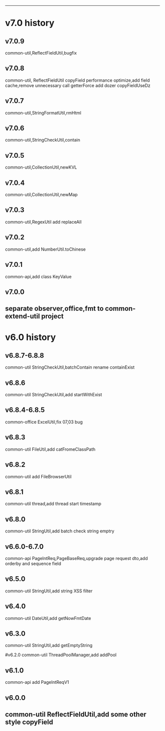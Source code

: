 

---
# v7.0 history
## v7.0.9
common-util,ReflectFieldUtil,bugfix
## v7.0.8
common-util,
ReflectFieldUtil
copyField performance optimize,add field cache,remove unnecessary call getterForce
add dozer copyFieldUseDz
## v7.0.7
common-util,StringFormatUtil,rmHtml
## v7.0.6
common-util,StringCheckUtil,contain
## v7.0.5
common-util,CollectionUtil,newKVL

## v7.0.4
common-util,CollectionUtil,newMap

## v7.0.3
common-util,RegexUtil add replaceAll

## v7.0.2
common-util,add NumberUtil.toChinese
## v7.0.1
common-api,add class KeyValue

## v7.0.0
separate observer,office,fmt to common-extend-util project
---
# v6.0 history
## v6.8.7-6.8.8
common-util
StringCheckUtil,batchContain rename containExist

## v6.8.6
common-util
StringCheckUtil,add startWithExist

## v6.8.4-6.8.5
common-office
ExcelUtil,fix 07,03 bug

## v6.8.3
common-util
FileUtil,add catFromeClassPath

## v6.8.2
common-util
add FileBrowserUtil

## v6.8.1
common-util
thread,add thread start timestamp

## v6.8.0
common-util
StringUtil,add batch check string emptry

## v6.6.0-6.7.0
common-api
PageIntReq,PageBaseReq,upgrade page request dto,add orderby and sequence field

## v6.5.0
common-util
StringUtil,add string XSS filter

## v6.4.0
common-util
DateUtil,add getNowFmtDate

## v6.3.0
common-util
StringUtil,add getEmptyString

#v6.2.0
common-util
ThreadPoolManager,add addPool

## v6.1.0
common-api
add PageIntReqV1

## v6.0.0
common-util
ReflectFieldUtil,add some other style copyField
---

















